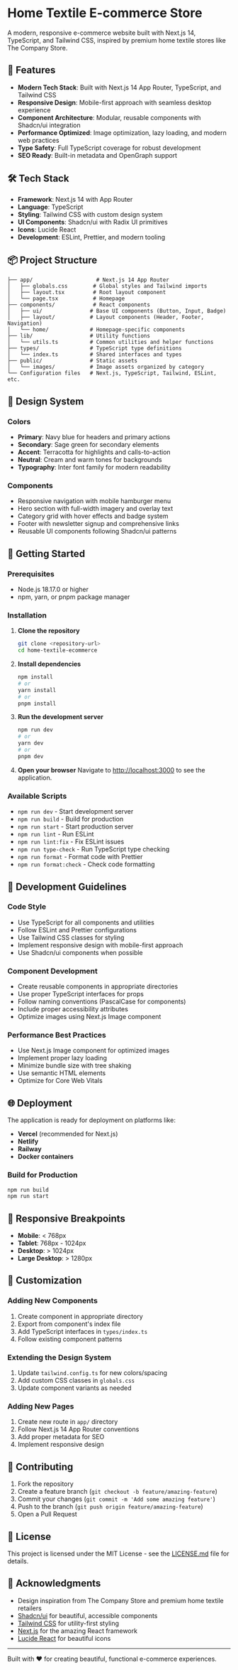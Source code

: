 # Home Textile E-commerce Store

A modern, responsive e-commerce website built with Next.js 14, TypeScript, and Tailwind CSS, inspired by premium home textile stores like The Company Store.

## 🚀 Features

- **Modern Tech Stack**: Built with Next.js 14 App Router, TypeScript, and Tailwind CSS
- **Responsive Design**: Mobile-first approach with seamless desktop experience
- **Component Architecture**: Modular, reusable components with Shadcn/ui integration
- **Performance Optimized**: Image optimization, lazy loading, and modern web practices
- **Type Safety**: Full TypeScript coverage for robust development
- **SEO Ready**: Built-in metadata and OpenGraph support

## 🛠️ Tech Stack

- **Framework**: Next.js 14 with App Router
- **Language**: TypeScript
- **Styling**: Tailwind CSS with custom design system
- **UI Components**: Shadcn/ui with Radix UI primitives
- **Icons**: Lucide React
- **Development**: ESLint, Prettier, and modern tooling

## 📦 Project Structure

```
├── app/                    # Next.js 14 App Router
│   ├── globals.css        # Global styles and Tailwind imports
│   ├── layout.tsx         # Root layout component
│   └── page.tsx           # Homepage
├── components/            # React components
│   ├── ui/               # Base UI components (Button, Input, Badge)
│   ├── layout/           # Layout components (Header, Footer, Navigation)
│   └── home/             # Homepage-specific components
├── lib/                  # Utility functions
│   └── utils.ts          # Common utilities and helper functions
├── types/                # TypeScript type definitions
│   └── index.ts          # Shared interfaces and types
├── public/               # Static assets
│   └── images/           # Image assets organized by category
└── Configuration files   # Next.js, TypeScript, Tailwind, ESLint, etc.
```

## 🎨 Design System

### Colors
- **Primary**: Navy blue for headers and primary actions
- **Secondary**: Sage green for secondary elements
- **Accent**: Terracotta for highlights and calls-to-action
- **Neutral**: Cream and warm tones for backgrounds
- **Typography**: Inter font family for modern readability

### Components
- Responsive navigation with mobile hamburger menu
- Hero section with full-width imagery and overlay text
- Category grid with hover effects and badge system
- Footer with newsletter signup and comprehensive links
- Reusable UI components following Shadcn/ui patterns

## 🚀 Getting Started

### Prerequisites
- Node.js 18.17.0 or higher
- npm, yarn, or pnpm package manager

### Installation

1. **Clone the repository**
   ```bash
   git clone <repository-url>
   cd home-textile-ecommerce
   ```

2. **Install dependencies**
   ```bash
   npm install
   # or
   yarn install
   # or
   pnpm install
   ```

3. **Run the development server**
   ```bash
   npm run dev
   # or
   yarn dev
   # or
   pnpm dev
   ```

4. **Open your browser**
   Navigate to [http://localhost:3000](http://localhost:3000) to see the application.

### Available Scripts

- `npm run dev` - Start development server
- `npm run build` - Build for production
- `npm run start` - Start production server
- `npm run lint` - Run ESLint
- `npm run lint:fix` - Fix ESLint issues
- `npm run type-check` - Run TypeScript type checking
- `npm run format` - Format code with Prettier
- `npm run format:check` - Check code formatting

## 🎯 Development Guidelines

### Code Style
- Use TypeScript for all components and utilities
- Follow ESLint and Prettier configurations
- Use Tailwind CSS classes for styling
- Implement responsive design with mobile-first approach
- Use Shadcn/ui components when possible

### Component Development
- Create reusable components in appropriate directories
- Use proper TypeScript interfaces for props
- Follow naming conventions (PascalCase for components)
- Include proper accessibility attributes
- Optimize images using Next.js Image component

### Performance Best Practices
- Use Next.js Image component for optimized images
- Implement proper lazy loading
- Minimize bundle size with tree shaking
- Use semantic HTML elements
- Optimize for Core Web Vitals

## 🌐 Deployment

The application is ready for deployment on platforms like:

- **Vercel** (recommended for Next.js)
- **Netlify**
- **Railway**
- **Docker containers**

### Build for Production
```bash
npm run build
npm run start
```

## 📱 Responsive Breakpoints

- **Mobile**: < 768px
- **Tablet**: 768px - 1024px
- **Desktop**: > 1024px
- **Large Desktop**: > 1280px

## 🔧 Customization

### Adding New Components
1. Create component in appropriate directory
2. Export from component's index file
3. Add TypeScript interfaces in `types/index.ts`
4. Follow existing component patterns

### Extending the Design System
1. Update `tailwind.config.ts` for new colors/spacing
2. Add custom CSS classes in `globals.css`
3. Update component variants as needed

### Adding New Pages
1. Create new route in `app/` directory
2. Follow Next.js 14 App Router conventions
3. Add proper metadata for SEO
4. Implement responsive design

## 🤝 Contributing

1. Fork the repository
2. Create a feature branch (`git checkout -b feature/amazing-feature`)
3. Commit your changes (`git commit -m 'Add some amazing feature'`)
4. Push to the branch (`git push origin feature/amazing-feature`)
5. Open a Pull Request

## 📄 License

This project is licensed under the MIT License - see the [LICENSE.md](LICENSE.md) file for details.

## 🙏 Acknowledgments

- Design inspiration from The Company Store and premium home textile retailers
- [Shadcn/ui](https://ui.shadcn.com/) for beautiful, accessible components
- [Tailwind CSS](https://tailwindcss.com/) for utility-first styling
- [Next.js](https://nextjs.org/) for the amazing React framework
- [Lucide React](https://lucide.dev/) for beautiful icons

---

Built with ❤️ for creating beautiful, functional e-commerce experiences.